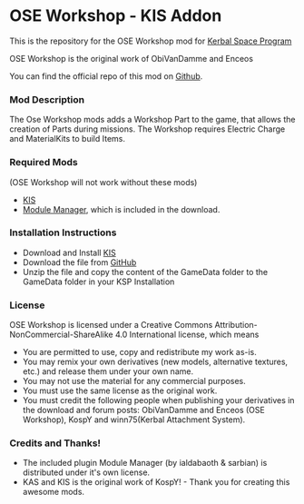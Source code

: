 OSE Workshop - KIS Addon
===

This is the repository for the OSE Workshop mod for [Kerbal Space Program](http://kerbalspaceprogram.com)

OSE Workshop is the original work of ObiVanDamme and Enceos

You can find the official repo of this mod on [Github](http://github.com/ObiVanDamme/Workshop).

### Mod Description
The Ose Workshop mods adds a Workshop Part to the game, that allows the creation of Parts during missions. The Workshop requires Electric Charge and MaterialKits to build Items. 

### Required Mods
(OSE Workshop will not work without these mods)
* [KIS](http://forum.kerbalspaceprogram.com/threads/113111)
* [Module Manager](http://forum.kerbalspaceprogram.com/threads/55219), which is included in the download.

### Installation Instructions
* Download and Install [KIS](http://forum.kerbalspaceprogram.com/threads/113111)
* Download the file from [GitHub](https://github.com/obivandamme/Workshop/releases)
* Unzip the file and copy the content of the GameData folder to the GameData folder in your KSP Installation

### License

OSE Workshop is licensed under a Creative Commons Attribution-NonCommercial-ShareAlike 4.0 International license, which means

* You are permitted to use, copy and redistribute my work as-is.
* You may remix your own derivatives (new models, alternative textures, etc.) and release them under your own name.
* You may not use the material for any commercial purposes.
* You must use the same license as the original work.
* You must credit the following people when publishing your derivatives in the download and forum posts: ObiVanDamme and Enceos (OSE Workshop), KospY and winn75(Kerbal Attachment System).

### Credits and Thanks!

* The included plugin Module Manager (by ialdabaoth & sarbian) is distributed under it's own license.
* KAS and KIS is the original work of KospY! - Thank you for creating this awesome mods.
